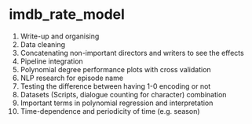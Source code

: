 # imdb_rate_model

1. Write-up and organising
2. Data cleaning
3. Concatenating non-important directors and writers to see the effects
4. Pipeline integration
5. Polynomial degree performance plots with cross validation
6. NLP research for episode name
7. Testing the difference between having 1-0 encoding or not 
8. Datasets (Scripts, dialogue counting for character) combination
9. Important terms in polynomial regression and interpretation
10. Time-dependence and periodicity of time (e.g. season)
